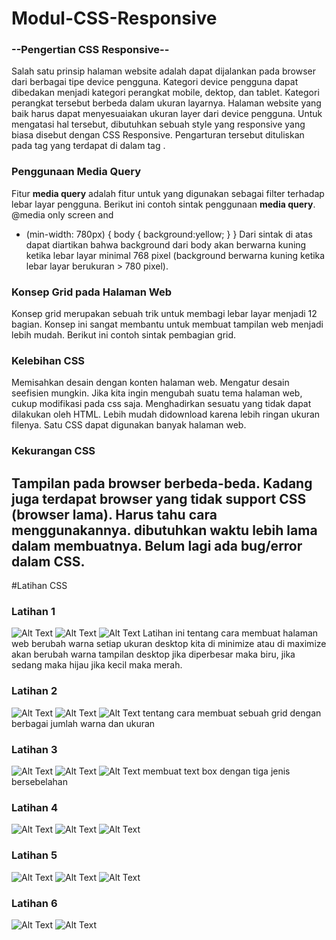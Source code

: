 # Modul-CSS-Responsive

### --Pengertian CSS Responsive--
Salah satu prinsip halaman website adalah dapat dijalankan pada browser dari berbagai tipe device pengguna. 
Kategori device pengguna dapat dibedakan menjadi kategori perangkat mobile, dektop, dan tablet. Kategori 
perangkat tersebut berbeda dalam ukuran layarnya. Halaman website yang baik harus dapat menyesuaiakan ukuran layer 
dari device pengguna. Untuk mengatasi hal tersebut, dibutuhkan sebuah style yang responsive yang biasa disebut dengan CSS Responsive.
Pengarturan tersebut dituliskan
pada tag <meta> yang terdapat di dalam tag <head>.

### Penggunaan Media Query
Fitur **media query** adalah fitur untuk yang digunakan sebagai filter terhadap lebar layar pengguna. Berikut ini contoh 
sintak penggunaan **media query**. @media only screen and 
* (min-width: 780px) {  body {   background:yellow; } } 
Dari sintak di atas dapat diartikan bahwa background dari body akan berwarna kuning ketika lebar layar minimal 768 pixel 
(background berwarna kuning ketika lebar layar berukuran > 780 pixel). 

### Konsep Grid pada Halaman Web
Konsep grid merupakan sebuah trik untuk membagi lebar layar menjadi 12 bagian.
Konsep ini sangat membantu untuk membuat tampilan web menjadi lebih mudah.
Berikut ini contoh sintak pembagian grid.

### Kelebihan CSS
Memisahkan desain dengan konten halaman web.
Mengatur desain seefisien mungkin.
Jika kita ingin mengubah suatu tema halaman web, cukup modifikasi pada css saja.
Menghadirkan sesuatu yang tidak dapat dilakukan oleh HTML.
Lebih mudah didownload karena lebih ringan ukuran filenya.
Satu CSS dapat digunakan banyak halaman web.

### Kekurangan CSS
Tampilan pada browser berbeda-beda.
Kadang juga terdapat browser yang tidak support CSS (browser lama).
Harus tahu cara menggunakannya.
dibutuhkan waktu lebih lama dalam membuatnya.
Belum lagi ada bug/error dalam CSS.
----------------------------------------------------------------------------------------------------------------------------------------
#Latihan CSS

### Latihan 1

![Alt Text](https://github.com/arfinadevi28/Modul-CSS-Responsive/blob/master/CSS/Lat1.1.PNG)
![Alt Text](https://github.com/arfinadevi28/Modul-CSS-Responsive/blob/master/CSS/Lat1.2.PNG)
![Alt Text](https://github.com/arfinadevi28/Modul-CSS-Responsive/blob/master/CSS/Lat1.3.PNG)
Latihan ini tentang cara membuat halaman web berubah warna setiap ukuran desktop kita di minimize atau di 
maximize akan berubah warna tampilan desktop jika diperbesar maka biru, jika sedang maka hijau jika kecil maka merah.

### Latihan 2
![Alt Text](https://github.com/arfinadevi28/Modul-CSS-Responsive/blob/master/CSS/Lat2.1.PNG)
![Alt Text](https://github.com/arfinadevi28/Modul-CSS-Responsive/blob/master/CSS/Lat2.2.PNG)
![Alt Text](https://github.com/arfinadevi28/Modul-CSS-Responsive/blob/master/CSS/Lat2.3.PNG)
tentang cara membuat sebuah grid dengan berbagai jumlah warna dan ukuran

### Latihan 3
![Alt Text](https://github.com/arfinadevi28/Modul-CSS-Responsive/blob/master/CSS/Lat3.1.PNG)
![Alt Text](https://github.com/arfinadevi28/Modul-CSS-Responsive/blob/master/CSS/Lat3.2.PNG)
![Alt Text](https://github.com/arfinadevi28/Modul-CSS-Responsive/blob/master/CSS/Lat3.3.PNG)
membuat text box dengan tiga jenis bersebelahan

### Latihan 4
![Alt Text](https://github.com/arfinadevi28/Modul-CSS-Responsive/blob/master/CSS/Lat4.1.PNG)
![Alt Text](https://github.com/arfinadevi28/Modul-CSS-Responsive/blob/master/CSS/Lat4.2.PNG)
![Alt Text](https://github.com/arfinadevi28/Modul-CSS-Responsive/blob/master/CSS/Lat4.3.PNG)

### Latihan 5
![Alt Text](https://github.com/arfinadevi28/Modul-CSS-Responsive/blob/master/CSS/Lat5.1.PNG)
![Alt Text](https://github.com/arfinadevi28/Modul-CSS-Responsive/blob/master/CSS/Lat5.2.PNG)
![Alt Text](https://github.com/arfinadevi28/Modul-CSS-Responsive/blob/master/CSS/Lat5.3.PNG)

### Latihan 6
![Alt Text](https://github.com/arfinadevi28/Modul-CSS-Responsive/blob/master/CSS/Lat6.1.PNG)
![Alt Text](https://github.com/arfinadevi28/Modul-CSS-Responsive/blob/master/CSS/Lat6.2.PNG)
